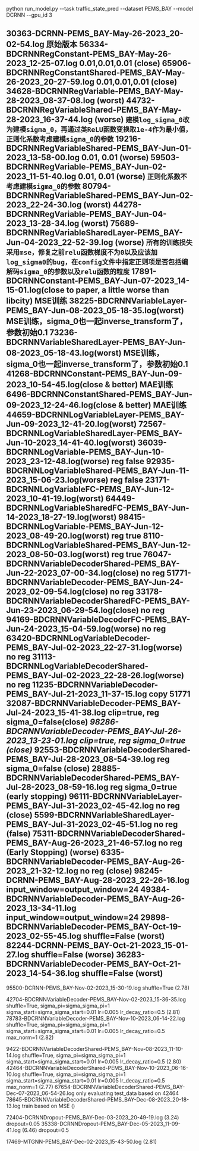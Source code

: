 python run_model.py --task traffic_state_pred --dataset PEMS_BAY --model DCRNN --gpu_id 3

**30363-DCRNN-PEMS_BAY-May-26-2023_20-02-54.log 原始版本**
56334-BDCRNNRegConstant-PEMS_BAY-May-26-2023_12-25-07.log 0.01,0.01,0.01 (close)
65906-BDCRNNRegConstantShared-PEMS_BAY-May-26-2023_20-27-59.log 0.01,0.01,0.01 (close)
34628-BDCRNNRegVariable-PEMS_BAY-May-28-2023_08-37-08.log (worst)
44732-BDCRNNRegVariableShared-PEMS_BAY-May-28-2023_16-37-44.log (worse)
`建模log_sigma_0改为建模sigma_0，再通过类ReLU函数变换取1e-4作为最小值，正则化系数考虑建模sigma_0的参数`
19216-BDCRNNRegVariableShared-PEMS_BAY-Jun-01-2023_13-58-00.log 0.01, 0.01 (worse)
59503-BDCRNNRegVariable-PEMS_BAY-Jun-02-2023_11-51-40.log 0.01, 0.01 (worse)
`正则化系数不考虑建模sigma_0的参数`
80794-BDCRNNRegVariableShared-PEMS_BAY-Jun-02-2023_22-24-30.log (worst)
44278-BDCRNNRegVariable-PEMS_BAY-Jun-04-2023_13-28-34.log (worst)
75689-BDCRNNRegVariableSharedLayer-PEMS_BAY-Jun-04-2023_22-52-39.log (worse)
`所有的训练损失采用mse，修复之前relu函数梯度不为0以及应该加log_sigma0的bug，在config文件中指定正则项是否包括编解码sigma_0的参数以及relu函数的粒度`
17891-BDCRNNConstant-PEMS_BAY-Jun-07-2023_14-15-01.log(close to paper, a little worse than libcity) MSE训练
38225-BDCRNNVariableLayer-PEMS_BAY-Jun-08-2023_05-18-35.log(worst) MSE训练，sigma_0也一起inverse_transform了，参数初始0.1
73236-BDCRNNVariableSharedLayer-PEMS_BAY-Jun-08-2023_05-18-43.log(worst) MSE训练，sigma_0也一起inverse_transform了，参数初始0.1
**41268-BDCRNNConstant-PEMS_BAY-Jun-09-2023_10-54-45.log(close & better) MAE训练**
**6496-BDCRNNConstantShared-PEMS_BAY-Jun-09-2023_12-24-46.log(close & better) MAE训练**
44659-BDCRNNLogVariableLayer-PEMS_BAY-Jun-09-2023_12-41-20.log(worst)
72567-BDCRNNLogVariableSharedLayer-PEMS_BAY-Jun-10-2023_14-41-40.log(worst)
36039-BDCRNNLogVariable-PEMS_BAY-Jun-10-2023_23-12-48.log(worse) reg false
92935-BDCRNNLogVariableShared-PEMS_BAY-Jun-11-2023_15-06-23.log(worse) reg false
23171-BDCRNNLogVariableFC-PEMS_BAY-Jun-12-2023_10-41-19.log(worst)
64449-BDCRNNLogVariableSharedFC-PEMS_BAY-Jun-14-2023_18-27-19.log(worst)
98415-BDCRNNLogVariable-PEMS_BAY-Jun-12-2023_08-49-20.log(worst) reg true
8110-BDCRNNLogVariableShared-PEMS_BAY-Jun-12-2023_08-50-03.log(worst) reg true
76047-BDCRNNVariableDecoderShared-PEMS_BAY-Jun-22-2023_07-00-34.log(close) no reg 
51771-BDCRNNVariableDecoder-PEMS_BAY-Jun-24-2023_02-09-54.log(close) no reg
33178-BDCRNNVariableDecoderSharedFC-PEMS_BAY-Jun-23-2023_06-29-54.log(close) no reg
94169-BDCRNNVariableDecoderFC-PEMS_BAY-Jun-24-2023_15-04-59.log(worse) no reg
63420-BDCRNNLogVariableDecoder-PEMS_BAY-Jul-02-2023_22-27-31.log(worse) no reg
31113-BDCRNNLogVariableDecoderShared-PEMS_BAY-Jul-02-2023_22-28-26.log(worse) no reg
11235-BDCRNNVariableDecoder-PEMS_BAY-Jul-21-2023_11-37-15.log copy 51771
32087-BDCRNNVariableDecoder-PEMS_BAY-Jul-24-2023_15-41-38.log clip=true, reg sigma_0=false(close)
***98286-BDCRNNVariableDecoder-PEMS_BAY-Jul-26-2023_13-23-01.log clip=true, reg sigma_0=true (close)***
92553-BDCRNNVariableDecoderShared-PEMS_BAY-Jul-28-2023_08-54-39.log reg sigma_0=false (close)
28885-BDCRNNVariableDecoderShared-PEMS_BAY-Jul-28-2023_08-59-16.log reg sigma_0=true (early stopping)
96111-BDCRNNVariableLayer-PEMS_BAY-Jul-31-2023_02-45-42.log no reg (close)
5599-BDCRNNVariableSharedLayer-PEMS_BAY-Jul-31-2023_02-45-51.log no reg (false)
75311-BDCRNNVariableDecoderShared-PEMS_BAY-Aug-26-2023_21-46-57.log no reg (Early Stopping) (worse)
6335-BDCRNNVariableDecoder-PEMS_BAY-Aug-26-2023_21-32-12.log no reg (close)
98245-DCRNN-PEMS_BAY-Aug-28-2023_22-26-16.log input_window=output_window=24
49384-BDCRNNVariableDecoder-PEMS_BAY-Aug-26-2023_13-34-11.log input_window=output_window=24
29898-BDCRNNVariableDecoder-PEMS_BAY-Oct-19-2023_02-55-45.log shuffle=False (worst)
82244-DCRNN-PEMS_BAY-Oct-21-2023_15-01-27.log shuffle=False (worse)
36283-BDCRNNVariableDecoder-PEMS_BAY-Oct-21-2023_14-54-36.log shuffle=False (worst)
---------------------------------------------------------------------------------------------------------------------
95500-DCRNN-PEMS_BAY-Nov-02-2023_15-30-19.log shuffle=True (2.78)

42704-BDCRNNVariableDecoder-PEMS_BAY-Nov-02-2023_15-36-35.log shuffle=True, sigma_pi=sigma_sigma_pi=1 sigma_start=sigma_sigma_start=0.01 lr=0.005 lr_decay_ratio=0.5 (2.81)
78783-BDCRNNVariableDecoder-PEMS_BAY-Nov-10-2023_06-14-22.log shuffle=True, sigma_pi=sigma_sigma_pi=1 sigma_start=sigma_sigma_start=0.01 lr=0.005 lr_decay_ratio=0.5 max_norm=1 (2.82)

9422-BDCRNNVariableDecoderShared-PEMS_BAY-Nov-08-2023_11-10-14.log shuffle=True, sigma_pi=sigma_sigma_pi=1 sigma_start=sigma_sigma_start=0.01 lr=0.005 lr_decay_ratio=0.5 (2.80)
42464-BDCRNNVariableDecoderShared-PEMS_BAY-Nov-10-2023_06-16-10.log shuffle=True, sigma_pi=sigma_sigma_pi=1 sigma_start=sigma_sigma_start=0.01 lr=0.005 lr_decay_ratio=0.5 max_norm=1 (2.77)
67654-BDCRNNVariableDecoderShared-PEMS_BAY-Dec-07-2023_06-54-26.log only evaluating test_data based on 42464
78645-BDCRNNVariableDecoderShared-PEMS_BAY-Dec-08-2023_20-18-13.log train based on MSE ()

72404-DCRNNDropout-PEMS_BAY-Dec-03-2023_20-49-19.log (3.24) dropout=0.05
35338-DCRNNDropout-PEMS_BAY-Dec-05-2023_11-09-41.log (6.46) dropout=0.5

17469-MTGNN-PEMS_BAY-Dec-02-2023_15-43-50.log (2.81)